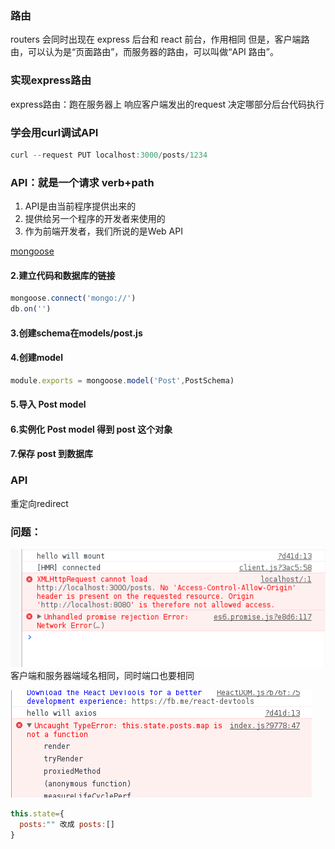 ### 路由
routers 会同时出现在 express 后台和 react 前台，作用相同
但是，客户端路由，可以认为是“页面路由”，而服务器的路由，可以叫做“API 路由”。

### 实现express路由

 express路由：跑在服务器上 响应客户端发出的request 决定哪部分后台代码执行

### 学会用curl调试API
```js
curl --request PUT localhost:3000/posts/1234
```
### API：就是一个请求 verb+path

1. API是由当前程序提供出来的
2. 提供给另一个程序的开发者来使用的
3. 作为前端开发者，我们所说的是Web API


[mongoose](http://haoqicat.com/react-express-api/3-mongoose)
#### 2.建立代码和数据库的链接
```js
mongoose.connect('mongo://')
db.on('')
```
#### 3.创建schema在models/post.js
#### 4.创建model
```js
module.exports = mongoose.model('Post',PostSchema)
```
#### 5.导入 Post model
#### 6.实例化 Post model 得到 post 这个对象
#### 7.保存 post 到数据库



### API
重定向redirect

### 问题：
![](img/1.png)
 客户端和服务器端域名相同，同时端口也要相同




![](img/2.png)

```js
this.state={
  posts:"" 改成 posts:[]
}
```

